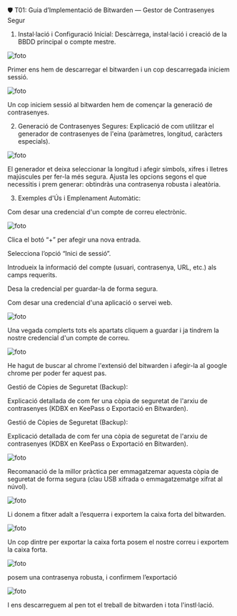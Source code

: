 🛡️ T01: Guia d’Implementació de Bitwarden — Gestor de Contrasenyes Segur

1. Instal·lació i Configuració Inicial: Descàrrega, instal·lació i creació de la BBDD principal o compte mestre.

![foto](img/bitwarden1.jpg)

Primer ens hem de descarregar el bitwarden i un cop descarregada iniciem sessió.

![foto](img/bitwarden2.jpg)

Un cop iniciem sessió al bitwarden hem de començar la generació de contrasenyes.


2. Generació de Contrasenyes Segures: Explicació de com utilitzar el generador de contrasenyes de l'eina (paràmetres, longitud, caràcters especials).

![foto](img/bitwarden3.jpg)

El generador et deixa seleccionar la longitud i afegir símbols, xifres i lletres majúscules per fer-la més segura. Ajusta les opcions segons el que necessitis i prem generar: obtindràs una contrasenya robusta i aleatòria.


3. Exemples d'Ús i Emplenament Automàtic:

Com desar una credencial d'un compte de correu electrònic.

![foto](img/bitwarden4.jpg)

Clica el botó “+” per afegir una nova entrada.

Selecciona l’opció “Inici de sessió”.

Introdueix la informació del compte (usuari, contrasenya, URL, etc.) als camps requerits.

Desa la credencial per guardar-la de forma segura.

Com desar una credencial d'una aplicació o servei web.

![foto](img/bitwarden5.jpg)

Una vegada complerts tots els apartats cliquem a guardar i ja tindrem la nostre credencial d'un compte de correu.

![foto](img/bitwarden6.jpg)

He hagut de buscar al chrome l'extensió del bitwarden i afegir-la al google chrome per poder fer aquest pas. 

Gestió de Còpies de Seguretat (Backup):

Explicació detallada de com fer una còpia de seguretat de l'arxiu de contrasenyes (KDBX en KeePass o Exportació en Bitwarden).

Gestió de Còpies de Seguretat (Backup):

Explicació detallada de com fer una còpia de seguretat de l'arxiu de contrasenyes (KDBX en KeePass o Exportació en Bitwarden).

![foto](img/bitwarden9.jpg)

Recomanació de la millor pràctica per emmagatzemar aquesta còpia de seguretat de forma segura (clau USB xifrada o emmagatzematge xifrat al núvol).

![foto](img/bitwarden10.jpg)

Li donem a fitxer adalt a l’esquerra i exportem la caixa forta del bitwarden. 


![foto](img/bitwarden11.jpg)

Un cop dintre per exportar la caixa forta posem el nostre correu i exportem la caixa forta.


![foto](img/bitwarden12.jpg)

posem una contrasenya robusta, i confirmem l’exportació 

![foto](img/bitwarden13.jpg)

I ens descarreguem al pen tot el treball de bitwarden i tota l'instl·lació. 








